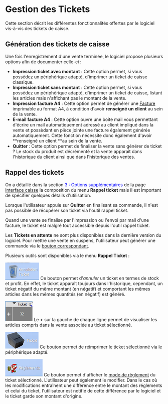 # Gestion des Tickets



Cette section décrit les différentes fonctionnalités offertes par le logiciel vis-à-vis des tickets de caisse.



## Génération des tickets de caisse

Une fois l'enregistrement d'une vente terminée, le logiciel propose plusieurs options afin de documenter celle-ci :

- **Impression ticket avec montant** : Cette option permet, si vous possédez un périphérique adapté, d'imprimer un ticket de caisse classique.
- **Impression ticket sans montant** : Cette option permet, si vous possédez un périphérique adapté, d'imprimer un ticket de caisse, listant les articles mais n'affichant pas le montant de la vente.
- **Impression facture A4** : Cette option permet de générer une [Facture](../gestion/facture.md) imprimable au format A4, à condition d'avoir **renseigné un client** au sein de la vente.
- **E-mail facture A4** : Cette option ouvre une boite mail vous permettant d'écrire un mail automatiquement adressé au client impliqué dans la vente et possèdant en pièce jointe une facture également générée automatiquement. Cette fonction nécessite donc également d'avoir **renseigné un client **au sein de la vente.
- **Quitter** : Cette option permet de finaliser la vente sans générer de ticket ? Le stock du produit est décrémenté et la vente apparaît dans l'historique du client ainsi que dans l'historique des ventes.



## Rappel des tickets

On a détaillé dans la section <font color='blue'>3 : Options supplémentaires</font> de la page [Interface caisse](interfaceCaisse.md) la composition du menu **Rappel ticket** mais il est important de spécifier quelques détails d'utilisation.

Lorsque l'utilisateur appuie sur **Quitter** en finalisant sa commande, il n'est pas possible de récupérer son ticket via l'outil rappel ticket.

Quand une vente se finalise par l'impression ou l'envoi par mail d'une facture, le ticket est malgré tout accessible depuis l'outil rappel ticket.

Les **Tickets en attente** ne sont plus disponibles dans la dernière version du logiciel. Pour mettre une vente en suspens, l'utilisateur peut générer une commande via le [bouton correspondant](commandeAcompte.md).

Plusieurs outils sont disponibles via le menu **Rappel Ticket** :

![image-20250620165502136](../img/image-20250620165502136.png)  Ce bouton permet d'_annuler_ un ticket en termes de stock et profit. En effet, le ticket apparaît toujours dans l'historique, cependant, un ticket négatif du même montant (en négatif) et comportant les mêmes articles dans les mêmes quantités (en négatif) est généré.

![image-20250620170201416](../img/image-20250620170201416.png) Le **+** sur la gauche de chaque ligne permet de visualiser les articles compris dans la vente associée au ticket sélectionné.

![image-20250620170309573](../img/image-20250620170309573.png)  Ce bouton permet de réimprimer le ticket sélectionné via le périphérique adapté.

![image-20250620170417932](../img/image-20250620170417932.png)  Ce bouton permet d'afficher le [mode de règlement](modePaiement.md) du ticket sélectionné. L'utilisateur peut également le modifier. Dans le cas où les modifications entraînent une différence entre le montant des réglements et celui du ticket, l'utilisateur est notifié de cette différence par le logiciel et le ticket garde son montant d'origine.



